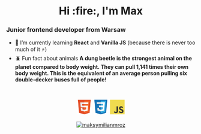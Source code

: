 <h1 align="center">Hi :fire:, I'm Max</h1>
<h3 align="left">Junior frontend developer from Warsaw</h3>

- 🌱 I’m currently learning **React** and **Vanilla JS** (because there is never too much of it :zap:)
- :beetle: Fun fact about animals **A dung beetle is the strongest animal on the planet compared to body weight. They can pull 1,141 times their own body weight. This is the equivalent of an average person pulling six double-decker buses full of people!**
<br />
<p align="center"><img src="https://raw.githubusercontent.com/devicons/devicon/c7d326b6009e60442abc35fa45706d6f30ee4c8e/icons/html5/html5-original.svg" alt="html5" width="40" height="40"/> <img src="https://raw.githubusercontent.com/devicons/devicon/c7d326b6009e60442abc35fa45706d6f30ee4c8e/icons/css3/css3-original.svg" alt="css3" width="40" height="40"/> <img src="https://raw.githubusercontent.com/devicons/devicon/c7d326b6009e60442abc35fa45706d6f30ee4c8e/icons/javascript/javascript-original.svg" alt="javascript" width="40" height="40"/></p><p align="center">
<a href="https://linkedin.com/in/maksymilianmroz" target="blank"><img align="center" src="https://cdn.jsdelivr.net/npm/simple-icons@3.0.1/icons/linkedin.svg" alt="maksymilianmroz" height="30" width="30" /></a>
</p>
